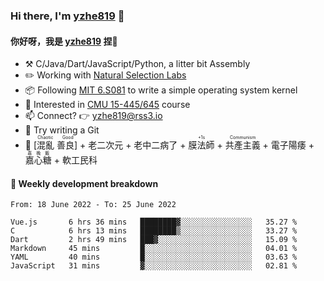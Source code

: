 ### Hi there, I'm [yzhe819](https://github.com/yzhe819) 👋

#### 你好呀，我是 [yzhe819](https://github.com/yzhe819) 捏👋

- :hammer_and_pick: C/Java/Dart/JavaScript/Python, a litter bit Assembly
- :pencil2: Working with [Natural Selection Labs](https://github.com/NaturalSelectionLabs)
- 📦 Following [MIT 6.S081](https://pdos.csail.mit.edu/6.S081/2020/) to write a simple operating system kernel
- 🧪 Interested in [CMU 15-445/645](https://15445.courses.cs.cmu.edu/fall2020/) course
- 📫 Connect? 👉 yzhe819@rss3.io
- 🌟 Try writing a Git
- 🔑 <ruby>[混亂 善良]<rp>（</rp><rt>Chaotic Good</rt><rp>）</rp></ruby> + 老二次元 + 老中二病了 + <ruby>膜法師<rp>（</rp><rt>+1s</rt><rp>）</rp></ruby> +  <ruby>共產主義<rp>（</rp><rt>Communism</rt><rp>）</rp></ruby> + 電子陽痿 + <ruby>嘉心糖<rp>（</rp><rt>嘉晚飯</rt><rp>）</rp></ruby> + 軟工民科



#### 📝 Weekly development breakdown

<!--START_SECTION:waka-->

```text
From: 18 June 2022 - To: 25 June 2022

Vue.js       6 hrs 36 mins   ████████▓░░░░░░░░░░░░░░░░   35.27 %
C            6 hrs 13 mins   ████████▒░░░░░░░░░░░░░░░░   33.27 %
Dart         2 hrs 49 mins   ███▓░░░░░░░░░░░░░░░░░░░░░   15.09 %
Markdown     45 mins         █░░░░░░░░░░░░░░░░░░░░░░░░   04.01 %
YAML         40 mins         █░░░░░░░░░░░░░░░░░░░░░░░░   03.63 %
JavaScript   31 mins         ▓░░░░░░░░░░░░░░░░░░░░░░░░   02.81 %
```

<!--END_SECTION:waka-->




